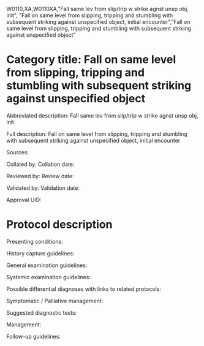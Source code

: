 W0110,XA,W0110XA,"Fall same lev from slip/trip w strike agnst unsp obj, init", "Fall on same level from slipping, tripping and stumbling with subsequent striking against unspecified object, initial encounter","Fall on same level from slipping, tripping and stumbling with subsequent striking against unspecified object"
# Category title: Fall on same level from slipping, tripping and stumbling with subsequent striking against unspecified object

Abbreviated description: Fall same lev from slip/trip w strike agnst unsp obj, init

Full description: Fall on same level from slipping, tripping and stumbling with subsequent striking against unspecified object, initial encounter

Sources:

Collated by:
Collation date:

Reviewed by:
Review date:

Validated by:
Validation date:

Approval UID:

# Protocol description

Presenting conditions:

History capture guidelines:

General examination guidelines:

Systemic examination guidelines:

Possible differential diagnoses with links to related protocols:

Symptomatic / Palliative management:

Suggested diagnostic tests:

Management:

Follow-up guidelines:
